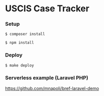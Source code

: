 # USCIS Case Tracker

### Setup

`$ composer install`

`$ npm install`

### Deploy

`$ make deploy`

### Serverless example (Laravel PHP)

https://github.com/mnapoli/bref-laravel-demo
